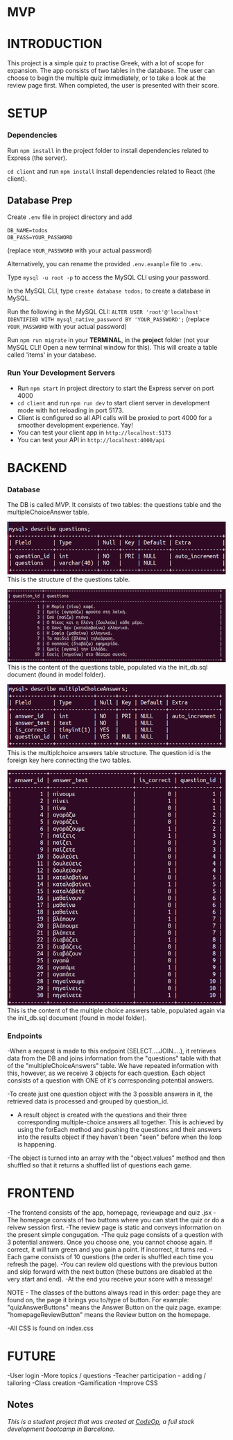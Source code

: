 # MVP

# INTRODUCTION

This project is a simple quiz to practise Greek, with a lot of scope for expansion. The app consists of two tables in the database. The user can choose to begin the multiple quiz immediately, or to take a look at the review page first. When completed, the user is presented with their score.

# SETUP

### Dependencies

Run `npm install` in the project folder to install dependencies related to Express (the server).

`cd client` and run `npm install` install dependencies related to React (the client).

## Database Prep

Create `.env` file in project directory and add

```
DB_NAME=todos
DB_PASS=YOUR_PASSWORD
```

(replace `YOUR_PASSWORD` with your actual password)

Alternatively, you can rename the provided `.env.example` file to `.env`.

Type `mysql -u root -p` to access the MySQL CLI using your password.

In the MySQL CLI, type `create database todos;` to create a database in MySQL.

Run the following in the MySQL CLI: `ALTER USER 'root'@'localhost' IDENTIFIED WITH mysql_native_password BY 'YOUR_PASSWORD';` (replace `YOUR_PASSWORD` with your actual password)

Run `npm run migrate` in your **TERMINAL**, in the **project** folder (not your MySQL CLI! Open a new terminal window for this). This will create a table called 'items' in your database.

### Run Your Development Servers

- Run `npm start` in project directory to start the Express server on port 4000
- `cd client` and run `npm run dev` to start client server in development mode with hot reloading in port 5173.
- Client is configured so all API calls will be proxied to port 4000 for a smoother development experience. Yay!
- You can test your client app in `http://localhost:5173`
- You can test your API in `http://localhost:4000/api`

# BACKEND

### Database

The DB is called MVP. It consists of two tables: the questions table and the multipleChoiceAnswer table.

![DBtable](./public/images/DBQuestions.png)
This is the structure of the questions table.

![DBtable](./public/images/DBQuestionsContent.png)
This is the content of the questions table, populated via the init_db.sql document (found in model folder).

![DBtable](./public/images/DBMultipleChoice.png)
This is the multiplchoice answers table structure. The question id is the foreign key here connecting the two tables.

![DBtable](./public/images/DBMultipleChoiceContent.png)
This is the content of the multiple choice answers table, populated again via the init_db.sql document (found in model folder).

### Endpoints

-When a request is made to this endpoint (SELECT....JOIN....), it retrieves data from the DB and joins information from the "questions" table with that of the "multipleChoiceAnswers" table. We have repeated information with this, however, as we receive 3 objects for each question. Each object consists of a question with ONE of it's corresponding potential answers.

-To create just one question object with the 3 possible answers in it, the retrieved data is processed and grouped by question_id.

- A result object is created with the questions and their three corresponding multiple-choice answers all together. This is achieved by using the forEach method and pushing the questions and their answers into the results object if they haven't been "seen" before when the loop is happening.

-The object is turned into an array with the "object.values" method and then shuffled so that it returns a shuffled list of questions each game.

# FRONTEND

-The frontend consists of the app, homepage, reviewpage and quiz .jsx
-The homepage consists of two buttons where you can start the quiz or do a reivew session first.
-The review page is static and conveys information on the present simple congugation.
-The quiz page consists of a question with 3 potential answers. Once you choose one, you cannot choose again. If correct, it will turn green and you gain a point. If incorrect, it turns red.
-Each game consists of 10 questions (the order is shuffled each time you refresh the page).
-You can review old questions with the previous button and skip forward with the next button (these buttons are disabled at the very start and end).
-At the end you receive your score with a message!

NOTE - The classes of the buttons always read in this order: page they are found on, the page it brings you to/type of button. For example: "quizAnswerButtons" means the Answer Button on the quiz page.
exampe: "homepageReviewButton" means the Review button on the homepage.

-All CSS is found on index.css

# FUTURE

-User login
-More topics / questions
-Teacher participation - adding / tailoring
-Class creation
-Gamification
-Improve CSS

## Notes

_This is a student project that was created at [CodeOp](http://CodeOp.tech), a full stack development bootcamp in Barcelona._
